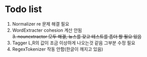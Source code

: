 # Todo list

1. Normalizer re 문제 해결 필요
2. WordExtracter cohesion 계산 안됨  
~~3. nounextractor 모두 해결, 뉴스를 갖고 테스트를 좀더 할 필요 있음~~
4. Tagger L,R의 값이 조금 이상하게 나오는것 같음 그부분 수정 필요
5. RegexTokenizer 작동 안함(한글이 깨지고 있음)

